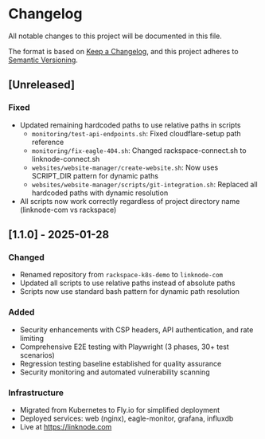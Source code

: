 # Changelog

All notable changes to this project will be documented in this file.

The format is based on [Keep a Changelog](https://keepachangelog.com/en/1.0.0/),
and this project adheres to [Semantic Versioning](https://semver.org/spec/v2.0.0.html).

## [Unreleased]

### Fixed
- Updated remaining hardcoded paths to use relative paths in scripts
  - `monitoring/test-api-endpoints.sh`: Fixed cloudflare-setup path reference
  - `monitoring/fix-eagle-404.sh`: Changed rackspace-connect.sh to linknode-connect.sh
  - `websites/website-manager/create-website.sh`: Now uses SCRIPT_DIR pattern for dynamic paths
  - `websites/website-manager/scripts/git-integration.sh`: Replaced all hardcoded paths with dynamic resolution
- All scripts now work correctly regardless of project directory name (linknode-com vs rackspace)

## [1.1.0] - 2025-01-28

### Changed
- Renamed repository from `rackspace-k8s-demo` to `linknode-com`
- Updated all scripts to use relative paths instead of absolute paths
- Scripts now use standard bash pattern for dynamic path resolution

### Added
- Security enhancements with CSP headers, API authentication, and rate limiting
- Comprehensive E2E testing with Playwright (3 phases, 30+ test scenarios)
- Regression testing baseline established for quality assurance
- Security monitoring and automated vulnerability scanning

### Infrastructure
- Migrated from Kubernetes to Fly.io for simplified deployment
- Deployed services: web (nginx), eagle-monitor, grafana, influxdb
- Live at https://linknode.com